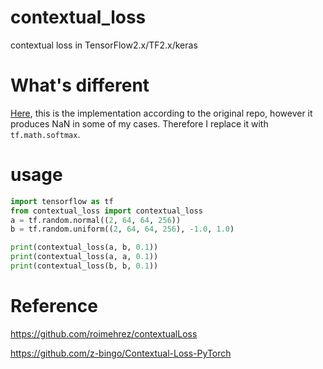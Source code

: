 # contextual_loss
contextual loss in TensorFlow2.x/TF2.x/keras

# What's different
[Here](https://github.com/gitlabspy/contextual_loss/blob/3dfbc3b81118408a76ee99f6d599783df3c889c0/contextual_loss/cxloss.py#L49-L51), this is the implementation according to the original repo, however it produces NaN in some of my cases. Therefore I replace it with `tf.math.softmax`.


# usage
```python
import tensorflow as tf
from contextual_loss import contextual_loss 
a = tf.random.normal((2, 64, 64, 256))
b = tf.random.uniform((2, 64, 64, 256), -1.0, 1.0)

print(contextual_loss(a, b, 0.1))
print(contextual_loss(a, a, 0.1))
print(contextual_loss(b, b, 0.1))

```

# Reference
https://github.com/roimehrez/contextualLoss

https://github.com/z-bingo/Contextual-Loss-PyTorch

